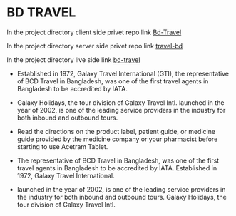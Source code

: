 # BD TRAVEL

In the project directory client side privet repo link [Bd-Travel](https://github.com/PrantoshBepari360/travel-bd-client-side)

In the project directory server side privet repo link [travel-bd](https://github.com/PrantoshBepari360/travel-bd-sarver-side)

In the project directory live side link [bd-travel](https://bd-travel-ba9ce.web.app/)

- Established in 1972, Galaxy Travel International (GTI), the representative of BCD Travel in Bangladesh, was one of the first travel agents in Bangladesh to be accredited by IATA.

- Galaxy Holidays, the tour division of Galaxy Travel Intl. launched in the year of 2002, is one of the leading service providers in the industry for both inbound and outbound tours.

- Read the directions on the product label, patient guide, or medicine guide provided by the medicine company or your pharmacist before starting to use Acetram Tablet.

- The representative of BCD Travel in Bangladesh, was one of the first travel agents in Bangladesh to be accredited by IATA. Established in 1972, Galaxy Travel International.

- launched in the year of 2002, is one of the leading service providers in the industry for both inbound and outbound tours. Galaxy Holidays, the tour division of Galaxy Travel Intl.